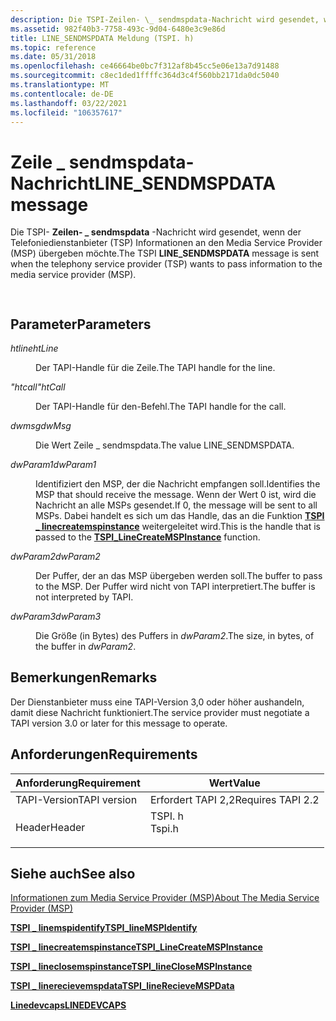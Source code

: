 ```yaml
---
description: Die TSPI-Zeilen- \_ sendmspdata-Nachricht wird gesendet, wenn der Telefoniedienstanbieter (TSP) Informationen an den Media Service Provider (MSP) übergeben möchte.
ms.assetid: 982f40b3-7758-493c-9d04-6480e3c9e86d
title: LINE_SENDMSPDATA Meldung (TSPI. h)
ms.topic: reference
ms.date: 05/31/2018
ms.openlocfilehash: ce46664be0bc7f312af8b45cc5e06e13a7d91488
ms.sourcegitcommit: c8ec1ded1ffffc364d3c4f560bb2171da0dc5040
ms.translationtype: MT
ms.contentlocale: de-DE
ms.lasthandoff: 03/22/2021
ms.locfileid: "106357617"
---
```

# <a name="line_sendmspdata-message"></a><span data-ttu-id="89aaf-103">Zeile \_ sendmspdata-Nachricht</span><span class="sxs-lookup"><span data-stu-id="89aaf-103">LINE\_SENDMSPDATA message</span></span>

<span data-ttu-id="89aaf-104">Die TSPI- **Zeilen- \_ sendmspdata** -Nachricht wird gesendet, wenn der Telefoniedienstanbieter (TSP) Informationen an den Media Service Provider (MSP) übergeben möchte.</span><span class="sxs-lookup"><span data-stu-id="89aaf-104">The TSPI **LINE\_SENDMSPDATA** message is sent when the telephony service provider (TSP) wants to pass information to the media service provider (MSP).</span></span>


```C++
            
```



## <a name="parameters"></a><span data-ttu-id="89aaf-105">Parameter</span><span class="sxs-lookup"><span data-stu-id="89aaf-105">Parameters</span></span>

<dl> <dt>

<span data-ttu-id="89aaf-106">*htline*</span><span class="sxs-lookup"><span data-stu-id="89aaf-106">*htLine*</span></span> 
</dt> <dd>

<span data-ttu-id="89aaf-107">Der TAPI-Handle für die Zeile.</span><span class="sxs-lookup"><span data-stu-id="89aaf-107">The TAPI handle for the line.</span></span>

</dd> <dt>

<span data-ttu-id="89aaf-108">*"htcall"*</span><span class="sxs-lookup"><span data-stu-id="89aaf-108">*htCall*</span></span> 
</dt> <dd>

<span data-ttu-id="89aaf-109">Der TAPI-Handle für den-Befehl.</span><span class="sxs-lookup"><span data-stu-id="89aaf-109">The TAPI handle for the call.</span></span>

</dd> <dt>

<span data-ttu-id="89aaf-110">*dwmsg*</span><span class="sxs-lookup"><span data-stu-id="89aaf-110">*dwMsg*</span></span> 
</dt> <dd>

<span data-ttu-id="89aaf-111">Die Wert Zeile \_ sendmspdata.</span><span class="sxs-lookup"><span data-stu-id="89aaf-111">The value LINE\_SENDMSPDATA.</span></span>

</dd> <dt>

<span data-ttu-id="89aaf-112">*dwParam1*</span><span class="sxs-lookup"><span data-stu-id="89aaf-112">*dwParam1*</span></span> 
</dt> <dd>

<span data-ttu-id="89aaf-113">Identifiziert den MSP, der die Nachricht empfangen soll.</span><span class="sxs-lookup"><span data-stu-id="89aaf-113">Identifies the MSP that should receive the message.</span></span> <span data-ttu-id="89aaf-114">Wenn der Wert 0 ist, wird die Nachricht an alle MSPs gesendet.</span><span class="sxs-lookup"><span data-stu-id="89aaf-114">If 0, the message will be sent to all MSPs.</span></span> <span data-ttu-id="89aaf-115">Dabei handelt es sich um das Handle, das an die Funktion [**TSPI \_ linecreatemspinstance**](/windows/win32/api/tspi/nf-tspi-tspi_linecreatemspinstance) weitergeleitet wird.</span><span class="sxs-lookup"><span data-stu-id="89aaf-115">This is the handle that is passed to the [**TSPI\_LineCreateMSPInstance**](/windows/win32/api/tspi/nf-tspi-tspi_linecreatemspinstance) function.</span></span>

</dd> <dt>

<span data-ttu-id="89aaf-116">*dwParam2*</span><span class="sxs-lookup"><span data-stu-id="89aaf-116">*dwParam2*</span></span> 
</dt> <dd>

<span data-ttu-id="89aaf-117">Der Puffer, der an das MSP übergeben werden soll.</span><span class="sxs-lookup"><span data-stu-id="89aaf-117">The buffer to pass to the MSP.</span></span> <span data-ttu-id="89aaf-118">Der Puffer wird nicht von TAPI interpretiert.</span><span class="sxs-lookup"><span data-stu-id="89aaf-118">The buffer is not interpreted by TAPI.</span></span>

</dd> <dt>

<span data-ttu-id="89aaf-119">*dwParam3*</span><span class="sxs-lookup"><span data-stu-id="89aaf-119">*dwParam3*</span></span> 
</dt> <dd>

<span data-ttu-id="89aaf-120">Die Größe (in Bytes) des Puffers in *dwParam2*.</span><span class="sxs-lookup"><span data-stu-id="89aaf-120">The size, in bytes, of the buffer in *dwParam2*.</span></span>

</dd> </dl>

## <a name="remarks"></a><span data-ttu-id="89aaf-121">Bemerkungen</span><span class="sxs-lookup"><span data-stu-id="89aaf-121">Remarks</span></span>

<span data-ttu-id="89aaf-122">Der Dienstanbieter muss eine TAPI-Version 3,0 oder höher aushandeln, damit diese Nachricht funktioniert.</span><span class="sxs-lookup"><span data-stu-id="89aaf-122">The service provider must negotiate a TAPI version 3.0 or later for this message to operate.</span></span>

## <a name="requirements"></a><span data-ttu-id="89aaf-123">Anforderungen</span><span class="sxs-lookup"><span data-stu-id="89aaf-123">Requirements</span></span>



| <span data-ttu-id="89aaf-124">Anforderung</span><span class="sxs-lookup"><span data-stu-id="89aaf-124">Requirement</span></span> | <span data-ttu-id="89aaf-125">Wert</span><span class="sxs-lookup"><span data-stu-id="89aaf-125">Value</span></span> |
|-------------------------|-----------------------------------------------------------------------------------|
| <span data-ttu-id="89aaf-126">TAPI-Version</span><span class="sxs-lookup"><span data-stu-id="89aaf-126">TAPI version</span></span><br/> | <span data-ttu-id="89aaf-127">Erfordert TAPI 2,2</span><span class="sxs-lookup"><span data-stu-id="89aaf-127">Requires TAPI 2.2</span></span><br/>                                                      |
| <span data-ttu-id="89aaf-128">Header</span><span class="sxs-lookup"><span data-stu-id="89aaf-128">Header</span></span><br/>       | <dl> <span data-ttu-id="89aaf-129"><dt>TSPI. h</dt></span><span class="sxs-lookup"><span data-stu-id="89aaf-129"><dt>Tspi.h</dt></span></span> </dl> |



## <a name="see-also"></a><span data-ttu-id="89aaf-130">Siehe auch</span><span class="sxs-lookup"><span data-stu-id="89aaf-130">See also</span></span>

<dl> <dt>

[<span data-ttu-id="89aaf-131">Informationen zum Media Service Provider (MSP)</span><span class="sxs-lookup"><span data-stu-id="89aaf-131">About The Media Service Provider (MSP)</span></span>](./about-the-media-service-provider-msp-.md)
</dt> <dt>

[<span data-ttu-id="89aaf-132">**TSPI \_ linemspidentify**</span><span class="sxs-lookup"><span data-stu-id="89aaf-132">**TSPI\_lineMSPIdentify**</span></span>](/windows/win32/api/tspi/nf-tspi-tspi_linemspidentify)
</dt> <dt>

[<span data-ttu-id="89aaf-133">**TSPI \_ linecreatemspinstance**</span><span class="sxs-lookup"><span data-stu-id="89aaf-133">**TSPI\_LineCreateMSPInstance**</span></span>](/windows/win32/api/tspi/nf-tspi-tspi_linecreatemspinstance)
</dt> <dt>

[<span data-ttu-id="89aaf-134">**TSPI \_ lineclosemspinstance**</span><span class="sxs-lookup"><span data-stu-id="89aaf-134">**TSPI\_lineCloseMSPInstance**</span></span>](/windows/win32/api/tspi/nf-tspi-tspi_lineclosemspinstance)
</dt> <dt>

[<span data-ttu-id="89aaf-135">**TSPI \_ linerecievemspdata**</span><span class="sxs-lookup"><span data-stu-id="89aaf-135">**TSPI\_lineRecieveMSPData**</span></span>](/windows/win32/api/tspi/nf-tspi-tspi_linereceivemspdata)
</dt> <dt>

[<span data-ttu-id="89aaf-136">**Linedevcaps**</span><span class="sxs-lookup"><span data-stu-id="89aaf-136">**LINEDEVCAPS**</span></span>](/windows/win32/api/tapi/ns-tapi-linedevcaps)
</dt> </dl>

 

